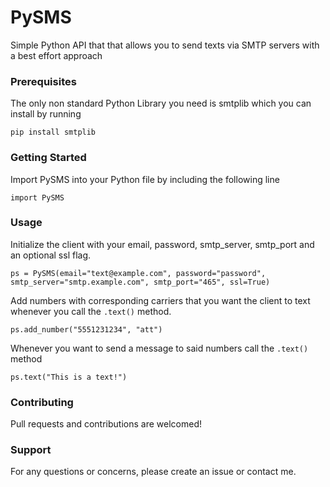 # PySMS
Simple Python API that that allows you to send texts via SMTP servers with a best effort approach

### Prerequisites
The only non standard Python Library you need is smtplib which you can install by running

`pip install smtplib`


### Getting Started
Import PySMS into your Python file by including the following line 

`import PySMS`

### Usage
Initialize the client with your email, password, smtp_server, smtp_port and an optional ssl flag.

`ps = PySMS(email="text@example.com", password="password", smtp_server="smtp.example.com", smtp_port="465", ssl=True)`

Add numbers with corresponding carriers that you want the client to text whenever you call the `.text()` method.

`ps.add_number("5551231234", "att")`

Whenever you want to send a message to said numbers call the `.text()` method

`ps.text("This is a text!")`

### Contributing
Pull requests and contributions are welcomed!

### Support
For any questions or concerns, please create an issue or contact me.

